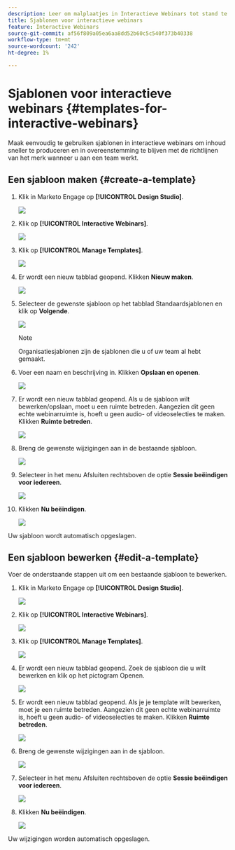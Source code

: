 ```yaml
---
description: Leer om malplaatjes in Interactieve Webinars tot stand te brengen en uit te voeren.
title: Sjablonen voor interactieve webinars
feature: Interactive Webinars
source-git-commit: af56f809a05ea6aa8dd52b60c5c540f373b40338
workflow-type: tm+mt
source-wordcount: '242'
ht-degree: 1%

---
```


# Sjablonen voor interactieve webinars {#templates-for-interactive-webinars}

Maak eenvoudig te gebruiken sjablonen in interactieve webinars om inhoud sneller te produceren en in overeenstemming te blijven met de richtlijnen van het merk wanneer u aan een team werkt.

## Een sjabloon maken {#create-a-template}

1. Klik in Marketo Engage op **[!UICONTROL Design Studio]**.

   ![](assets/templates-for-interactive-webinars-1.png)

1. Klik op **[!UICONTROL Interactive Webinars]**.

   ![](assets/templates-for-interactive-webinars-2.png)

1. Klik op **[!UICONTROL Manage Templates]**.

   ![](assets/templates-for-interactive-webinars-3.png)

1. Er wordt een nieuw tabblad geopend. Klikken **Nieuw maken**.

   ![](assets/templates-for-interactive-webinars-4.png)

1. Selecteer de gewenste sjabloon op het tabblad Standaardsjablonen en klik op **Volgende**.

   ![](assets/templates-for-interactive-webinars-5.png)

   >[!NOTE]
   >
   >Organisatiesjablonen zijn de sjablonen die u of uw team al hebt gemaakt.

1. Voer een naam en beschrijving in. Klikken **Opslaan en openen**.

   ![](assets/templates-for-interactive-webinars-6.png)

1. Er wordt een nieuw tabblad geopend. Als u de sjabloon wilt bewerken/opslaan, moet u een ruimte betreden. Aangezien dit geen echte webinarruimte is, hoeft u geen audio- of videoselecties te maken. Klikken **Ruimte betreden**.

   ![](assets/templates-for-interactive-webinars-7.png)

1. Breng de gewenste wijzigingen aan in de bestaande sjabloon.

   ![](assets/templates-for-interactive-webinars-8.png)

1. Selecteer in het menu Afsluiten rechtsboven de optie **Sessie beëindigen voor iedereen**.

   ![](assets/templates-for-interactive-webinars-9.png)

1. Klikken **Nu beëindigen**.

   ![](assets/templates-for-interactive-webinars-10.png)

Uw sjabloon wordt automatisch opgeslagen.

## Een sjabloon bewerken {#edit-a-template}

Voer de onderstaande stappen uit om een bestaande sjabloon te bewerken.

1. Klik in Marketo Engage op **[!UICONTROL Design Studio]**.

   ![](assets/templates-for-interactive-webinars-11.png)

1. Klik op **[!UICONTROL Interactive Webinars]**.

   ![](assets/templates-for-interactive-webinars-12.png)

1. Klik op **[!UICONTROL Manage Templates]**.

   ![](assets/templates-for-interactive-webinars-13.png)

1. Er wordt een nieuw tabblad geopend. Zoek de sjabloon die u wilt bewerken en klik op het pictogram Openen.

   ![](assets/templates-for-interactive-webinars-14.png)

1. Er wordt een nieuw tabblad geopend. Als je je template wilt bewerken, moet je een ruimte betreden. Aangezien dit geen echte webinarruimte is, hoeft u geen audio- of videoselecties te maken. Klikken **Ruimte betreden**.

   ![](assets/templates-for-interactive-webinars-15.png)

1. Breng de gewenste wijzigingen aan in de sjabloon.

   ![](assets/templates-for-interactive-webinars-16.png)

1. Selecteer in het menu Afsluiten rechtsboven de optie **Sessie beëindigen voor iedereen**.

   ![](assets/templates-for-interactive-webinars-17.png)

1. Klikken **Nu beëindigen**.

   ![](assets/templates-for-interactive-webinars-18.png)

Uw wijzigingen worden automatisch opgeslagen.
